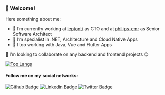 ### 👋 Welcome!

Here something about me:

- 🔭 I’m currently working at [leptonti](http://leptonti.com.br) as CTO and at [philips-emr](https://www.philips.com.br/healthcare/resources/landing/tasy) as Senior Software Architect
- :muscle: I’m specialist in .NET, Architecture and Cloud Native Apps
- 🌱 I too working with Java, Vue and Flutter Apps

👯 I’m looking to collaborate on any backend and frontend projects 😉

[![Top Langs](https://github-readme-stats.vercel.app/api/top-langs/?username=lenerson&layout=compact)](https://github.com/anuraghazra/github-readme-stats)

#### Follow me on my social networks:
[![Github Badge](https://img.shields.io/badge/-Github-000?style=flat-square&logo=Github&logoColor=white&link=https://github.com/lenerson)](https://github.com/lenerson)
[![Linkedin Badge](https://img.shields.io/badge/-LinkedIn-blue?style=flat-square&logo=Linkedin&logoColor=white&link=https://www.linkedin.com/in/lenerson-velho-nunes-85892926)](https://www.linkedin.com/in/lenerson-velho-nunes-85892926)
[![Twitter Badge](https://img.shields.io/badge/-Twitter-blue?style=flat-square&labelColor=blue&logo=twitter&logoColor=white&link=https://twitter.com/lenersonn)](https://twitter.com/lenersonn)

<!--
**lenerson/lenerson** is a ✨ _special_ ✨ repository because its `README.md` (this file) appears on your GitHub profile.

Here are some ideas to get you started:

- 🔭 I’m currently working on ...
- 🌱 I’m currently learning ...
- 👯 I’m looking to collaborate on ...
- 🤔 I’m looking for help with ...
- 💬 Ask me about ...
- 📫 How to reach me: ...
- 😄 Pronouns: ...
- ⚡ Fun fact: ...
-->
